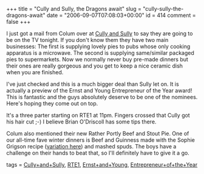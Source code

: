 +++
title = "Cully and Sully, the Dragons await"
slug = "cully-sully-the-dragons-await"
date = "2006-09-07T07:08:03+00:00"
id = 414
comment = false
+++

I just got a mail from Colum over at [Cully and Sully](http://www.cullyandsully.com/) to say they are going to be on the TV tonight. If you don't know them they have two main businesses: The first is supplying lovely pies to pubs whose only cooking apparatus is a microwave. The second is supplying same/similar&nbsp;packaged pies to supermarkets. Now we normally never buy pre-made dinners but their ones are&nbsp;really gorgeous and you get to&nbsp;keep a nice ceramic dish when you are finished.

I've just checked and this is a much bigger deal than Sully let on. It is actually a preview of the Ernst and Young Entrepreneur of the Year award! This is fantastic and the guys absolutely deserve to be one of the nominees. Here's hoping they come out on top.

It's a three parter starting on RTE1 at 11pm. Fingers crossed that Cully got his hair cut ;-) I believe Brian O'Driscoll has some tips there.

Colum also mentioned their new Rather Portly Beef and Stout Pie. One of our all-time fave winter dinners is Beef and Guinness made with the Sophie Grigson recipe ([variation here](http://www.uktvfood.co.uk/index.cfm?uktv=recipes.recipeandiID=512304)) and mashed spuds. The boys have a challenge on their hands to beat that, so I'll definitely have to give it a go.

tags = [Cully+and+Sully](http://technorati.com/tag/Cully+and+Sully), [RTE1](http://technorati.com/tag/RTE1), [Ernst+and+Young](http://technorati.com/tag/Ernst+and+Young), [Entrepreneur+of+the+Year](http://technorati.com/tag/Entrepreneur+of+the+Year)
